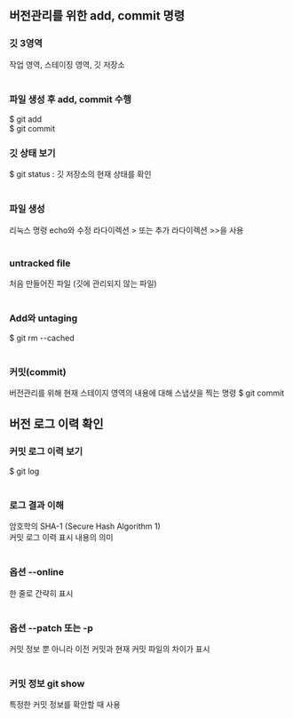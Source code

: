 ## 버전관리를 위한 add, commit 명령

### 깃 3영역
작업 영역, 스테이징 영역, 깃 저장소<br>
<br>

### 파일 생성 후 add, commit 수행
$ git add<br>
$ git commit<br>

### 깃 상태 보기
$ git status : 깃 저장소의 현재 상태를 확인<br>
<br>

### 파일 생성
리눅스 명령 echo와 수정 라다이렉션 > 또는 추가 라다이렉션 >>을 사용<br>
<br>

### untracked file
처음 만들어진 파일 (깃에 관리되지 않는 파일)<br>
<br>

### Add와 untaging
$ git rm --cached <file><br>
<br>

### 커밋(commit)
버전관리를 위해 현재 스테이지 영역의 내용에 대해 스냅샷을 찍는 명령
$ git commit

## 버전 로그 이력 확인

### 커밋 로그 이력 보기
$ git log<br>
<br>

### 로그 결과 이해
암호학의 SHA-1 (Secure Hash Algorithm 1)<br>
커밋 로그 이력 표시 내용의 의미<br>
<br>

### 옵션 --online
한 줄로 간략히 표시<br>
<br>

### 옵션 --patch 또는 -p
커밋 정보 뿐 아니라 이전 커밋과 현재 커밋 파일의 차이가 표시<br>
<br>

### 커밋 정보 git show
특정한 커밋 정보를 확안할 때 사용<br>
<br>
